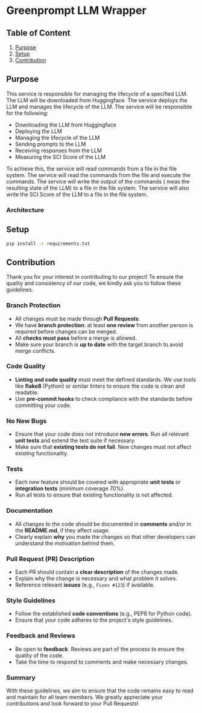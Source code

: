 # Greenprompt LLM Wrapper

## Table of Content
1. [Purpose](#purpose)
2. [Setup](#setup)
3. [Contribution](#contribution)

## Purpose

This service is responsible for managing the lifecycle of a specified LLM. The LLM will be downloaded from Huggingface. The service deploys the LLM and manages the lifecycle of the LLM. The service will be responsible for the following:
- Downloading the LLM from Huggingface
- Deploying the LLM
- Managing the lifecycle of the LLM
- Sending prompts to the LLM
- Receiving responses from the LLM
- Measuring the SCI Score of the LLM

To achieve this, the service will read commands from a file in the file system. The service will read the commands from the file and execute the commands. The service will write the output of the commands ( meas the resulting state of the LLM) to a file in the file system. The service will also write the SCI Score of the LLM to a file in the file system.

### Architecture

<!--![Architecture Overview](./docs/architecture/overview.puml)-->


## Setup

```sh
pip install -r requirements.txt
```

## Contribution

Thank you for your interest in contributing to our project! To ensure the quality and consistency of our code, we kindly ask you to follow these guidelines.

### Branch Protection

- All changes must be made through **Pull Requests**.
- We have **branch protection**: at least **one review** from another person is required before changes can be merged.
- All **checks must pass** before a merge is allowed.
- Make sure your branch is **up to date** with the target branch to avoid merge conflicts.

### Code Quality

- **Linting and code quality** must meet the defined standards. We use tools like **flake8** (Python) or similar linters to ensure the code is clean and readable.
- Use **pre-commit hooks** to check compliance with the standards before committing your code.

### No New Bugs

- Ensure that your code does not introduce **new errors**. Run all relevant **unit tests** and extend the test suite if necessary.
- Make sure that **existing tests do not fail**. New changes must not affect existing functionality.

### Tests

- Each new feature should be covered with appropriate **unit tests** or **integration tests** (minimum coverage 70%).
- Run all tests to ensure that existing functionality is not affected.

### Documentation

- All changes to the code should be documented in **comments** and/or in the **README.md**, if they affect usage.
- Clearly explain **why** you made the changes so that other developers can understand the motivation behind them.

### Pull Request (PR) Description

- Each PR should contain a **clear description** of the changes made.
- Explain why the change is necessary and what problem it solves.
- Reference relevant **issues** (e.g., `Fixes #123`) if available.

### Style Guidelines

- Follow the established **code conventions** (e.g., PEP8 for Python code).
- Ensure that your code adheres to the project's style guidelines.

### Feedback and Reviews

- Be open to **feedback**. Reviews are part of the process to ensure the quality of the code.
- Take the time to respond to comments and make necessary changes.

### Summary

With these guidelines, we aim to ensure that the code remains easy to read and maintain for all team members. We greatly appreciate your contributions and look forward to your Pull Requests!
